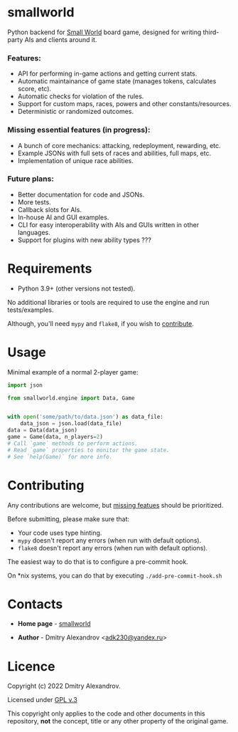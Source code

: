 # smallworld

Python backend for
[Small World](https://en.m.wikipedia.org/wiki/Small_World_(board_game))
board game,
designed for writing third-party AIs and clients around it.

### Features:

* API for performing in-game actions and getting current stats.
* Automatic maintainance of game state (manages tokens, calculates score, etc).
* Automatic checks for violation of the rules.
* Support for custom maps, races, powers and other constants/resources.
* Deterministic or randomized outcomes.

### **Missing essential features** (in progress):

* A bunch of core mechanics: attacking, redeployment, rewarding, etc.
* Example JSONs with full sets of races and abilities, full maps, etc.
* Implementation of unique race abilities.

### Future plans:

* Better documentation for code and JSONs.
* More tests.
* Callback slots for AIs.
* In-house AI and GUI examples.
* CLI for easy interoperability with AIs and GUIs written in other languages.
* Support for plugins with new ability types ???


# Requirements

* Python 3.9+ (other versions not tested).

No additional libraries or tools are required to use the engine and run
tests/examples.

Although, you'll need `mypy` and `flake8`,
if you wish to [contribute](#Contributing).


# Usage

Minimal example of a normal 2-player game:

```python
import json

from smallworld.engine import Data, Game


with open('some/path/to/data.json') as data_file:
    data_json = json.load(data_file)
data = Data(data_json)
game = Game(data, n_players=2)
# Call `game` methods to perform actions.
# Read `game` properties to monitor the game state.
# See `help(Game)` for more info.
```


# Contributing

Any contributions are welcome, but [missing featues](#smallworld) should be
prioritized.

Before submitting, please make sure that:
* Your code uses type hinting.
* `mypy` doesn't report any errors (when run with default options).
* `flake8` doesn't report any errors (when run with default options).

The easiest way to do that is to configure a pre-commit hook.

On *nix systems, you can do that by executing `./add-pre-commit-hook.sh`


# Contacts

* **Home page** - [smallworld](https://github.com/expurple/smallworld)

* **Author** - Dmitry Alexandrov <adk230@yandex.ru\>


# Licence

Copyright (c) 2022 Dmitry Alexandrov.

Licensed under [GPL v.3](./LICENSE)

This copyright only applies to the code and other documents in this repository,
**not** the concept, title or any other property of the original game.
